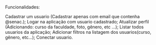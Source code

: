 Funcionalidades:

Cadastrar um usuario (Cadastrar apenas com email que contenha @senac.);
Logar na aplicação com usuario cadastrado;
Atualizar perfil (Adicionando: curso da faculdade, foto, gênero, etc ...);
Listar todos usuarios da aplicação;
Adicionar filtros na listagem dos usuarios(curso, gênero, etc...);
Conectar usuario.
